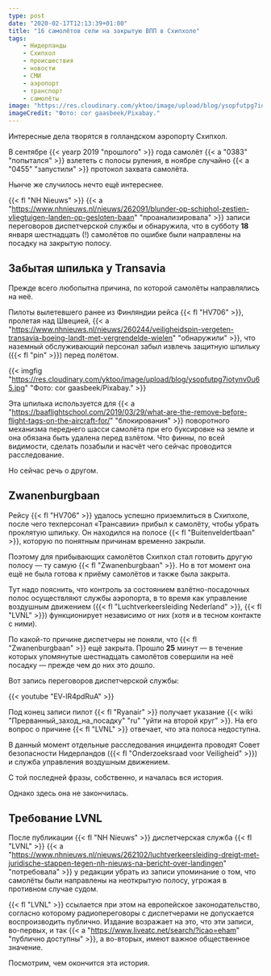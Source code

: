 ```yaml
---
type: post
date: "2020-02-17T12:13:39+01:00"
title: "16 самолётов сели на закрытую ВПП в Схипхоле"
tags:
    - Нидерланды
    - Схипхол
    - происшествия
    - новости
    - СМИ
    - аэропорт
    - транспорт
    - самолёты
image: "https://res.cloudinary.com/yktoo/image/upload/blog/ysopfutpg7iotynv0u65.jpg"
imageCredit: "Фото: cor gaasbeek/Pixabay."
---
```


Интересные дела творятся в голландском аэропорту Схипхол.

В сентябре {{< yearp 2019 "прошлого" >}} года самолёт {{< a "0383" "попытался" >}} взлететь с полосы руления, в ноябре случайно {{< a "0455" "запустили" >}} протокол захвата самолёта.

Нынче же случилось нечто ещё интереснее.

<!--more-->

{{< fl "NH Nieuws" >}} {{< a "https://www.nhnieuws.nl/nieuws/262091/blunder-op-schiphol-zestien-vliegtuigen-landen-op-gesloten-baan" "проанализировала" >}} записи переговоров диспетчерской службы и обнаружила, что в субботу **18** января шестнадцать (!) самолётов по ошибке были направлены на посадку на закрытую полосу.

## Забытая шпилька у Transavia

Прежде всего любопытна причина, по которой самолёты направлялись на неё.

Пилоты вылетевшего ранее из Финляндии рейса {{< fl "HV706" >}}, пролетая над Швецией, {{< a "https://www.nhnieuws.nl/nieuws/260244/veiligheidspin-vergeten-transavia-boeing-landt-met-vergrendelde-wielen" "обнаружили" >}}, что наземный обслуживающий персонал забыл извлечь защитную шпильку ({{< fl "pin" >}}) перед полётом.

{{< imgfig "https://res.cloudinary.com/yktoo/image/upload/blog/ysopfutpg7iotynv0u65.jpg" "Фото: cor gaasbeek/Pixabay." >}}

Эта шпилька используется для {{< a "https://baaflightschool.com/2019/03/29/what-are-the-remove-before-flight-tags-on-the-aircraft-for/" "блокирования" >}} поворотного механизма переднего шасси самолёта при его буксировке на земле и она обязана быть удалена перед взлётом. Что финны, по всей видимости, сделать позабыли и насчёт чего сейчас проводится расследование.

Но сейчас речь о другом.

## Zwanenburgbaan

Рейсу {{< fl "HV706" >}} удалось успешно приземлиться в Схипхоле, после чего техперсонал «Трансавии» прибыл к самолёту, чтобы убрать проклятую шпильку. Он находился на полосе {{< fl "Buitenveldertbaan" >}}, которую по понятным причинам временно закрыли.

Поэтому для прибывающих самолётов Схипхол стал готовить другую полосу — ту самую {{< fl "Zwanenburgbaan" >}}. Но в тот момент она ещё не была готова к приёму самолётов и также была закрыта.

Тут надо пояснить, что контроль за состоянием взлётно-посадочных полос осуществляют службы аэропорта, в то время как управление воздушным движением ({{< fl "Luchtverkeersleiding Nederland" >}}, {{< fl "LVNL" >}}) функционирует независимо от них (хотя и в тесном контакте с ними).

По какой-то причине диспетчеры не поняли, что {{< fl "Zwanenburgbaan" >}} ещё закрыта. Прошло **25** минут — в течение которых упомянутые шестнадцать самолётов совершили на неё посадку — прежде чем до них это дошло.

Вот запись переговоров диспетчерской службы:

{{< youtube "EV-lR4pdRuA" >}}

Под конец записи пилот {{< fl "Ryanair" >}} получает указание {{< wiki "Прерванный_заход_на_посадку" "ru" "уйти на второй круг" >}}. На его вопрос о причине {{< fl "LVNL" >}} отвечает, что эта полоса недоступна.

В данный момент отдельные расследования инцидента проводят Совет безопасности Нидерландов ({{< fl "Onderzoeksraad voor Veiligheid" >}}) и служба управления воздушным движением.

С той последней фразы, собственно, и началась вся история.

Однако здесь она не закончилась.

## Требование LVNL

После публикации {{< fl "NH Nieuws" >}} диспетчерская служба {{< fl "LVNL" >}} {{< a "https://www.nhnieuws.nl/nieuws/262102/luchtverkeersleiding-dreigt-met-juridische-stappen-tegen-nh-nieuws-na-bericht-over-landingen" "потребовала" >}} у редакции убрать из записи упоминание о том, что самолёты были направлены на неоткрытую полосу, угрожая в противном случае судом.

{{< fl "LVNL" >}} ссылается при этом на европейское законодательство, согласно которому радиопереговоры с диспетчерами не допускается воспроизводить публично. Издание возражает на это, что эти записи, во-первых, и так {{< a "https://www.liveatc.net/search/?icao=eham" "публично доступны" >}}, а во-вторых, имеют важное общественное значение.

Посмотрим, чем окончится эта история.
